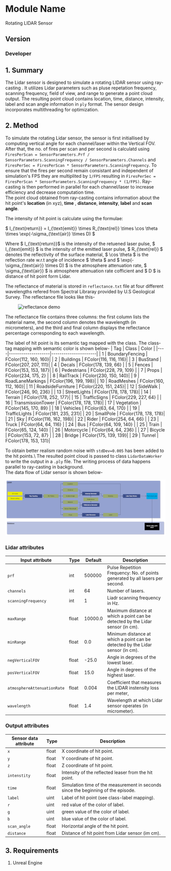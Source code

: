 # Module Name
Rotating LIDAR Sensor 
## Version
### Developer

## 1. Summary
The Lidar sensor is designed to simulate a rotating LIDAR sensor using ray-casting . It utilizes Lidar parameters such as pluse repetation frequency, scanning frequency, field of view, and range to generate a point cloud output. The resulting point cloud contains location, time, distance, intensity, label and scan angle information in `ply` format. The sensor design incorporates multithreading for optimization.


## 2. Method

To simulate the rotating Lidar sensor, the sensor is first initiallised by computing vertical angle for each channel/laser within the Vertical FOV. After that, the no. of fires per scan and per second is calculatd using `FiresPerScan = SensorParameters.Prf / SensorParameters.ScanningFrequency / SensorParameters.Channels` and `FiresPerSec = FiresPerScan * SensorParameters.ScanningFrequency`. To ensure that the fires per second remain consistant and independent of simulation's FPS they are multiplited by `1/FPS` resulting in `FiresPerSec = FiresPerScan * SensorParameters.ScanningFrequency * (1/FPS)`. Ray-casting is then performed in parallel for each channel/laser to increase efficiency and decrease computation time. \
The point cloud obtained from ray-casting contains information about the hit point's **location** (in xyz), **time** , **distance**, **intensity**, **label** and **scan angle**.

The intensity of hit point is calculate using the formulae:

$ I_{\text{return}} = I_{\text{emit}} \times R_{\text{rel}} \times \cos \theta \times \exp(-\sigma_{\text{air}} \times D) $


Where $ I_{\text{return}}$ is the intensity of the retuened laser pulse, $ I_{\text{emit}} $ is the intensity of the emitted laser pulse, $ R_{\text{rel}} $ denotes the reflectivity of the surface material, $ \cos \theta $ is the reflection rate w.r.t angle of incidence $ \theta $ and $ \exp(-\sigma_{\text{air}} \times D) $  is the atmosphere attenuation rate,  $ \sigma_{\text{air}} $ is atmosphere attenuation rate cofficient and $ D $ is distance of hit point form Lidar. 

The reflectance of material is stored in `reflectance.txt` file at four different wavelengths refered from  Spectral Libraray provided by U.S Geological Survey. The reflectance file looks like this-
<figure>
  <img src="images/Reflectance.png" alt="reflectance demo"/>
</figure>

The reflectance file contains three columns: the first column lists the material name, the second column denotes the wavelength (in micrometers), and the third and final column displays the reflectance percentage corresponding to each wavelength.

The label of hit point is its semantic tag mapped with the class. The class-tag mapping with semantic color is shown below-
| Tag | Class              | Color                |
|----|--------------------|----------------------|
| 1  | BoundaryFencing    | FColor{112, 160, 160}| 
| 2  | Buildings          | FColor{116, 116, 116}|
| 3  | BusStand           | FColor{207, 207, 111}|
| 4  | Decals             | FColor{178, 139, 66} |
| 5  | Fences             | FColor{153, 153, 187}|
| 6  | Pedestrians        | FColor{228, 79, 109} |
| 7  | Props              | FColor{234, 175, 2}  |
| 8  | RailTrack          | FColor{230, 150, 140}|
| 9  | RoadLaneMarkings   | FColor{196, 199, 198}|
| 10 | RoadMeshes         | FColor{160, 112, 160}|
| 11 | RoadsideFurniture  | FColor{220, 151, 245}|
| 12 | SideWalk           | FColor{246, 90, 236} |
| 13 | StreetLights       | FColor{178, 178, 178}|
| 14 | Terrain            | FColor{178, 252, 177}|
| 15 | TrafficSigns       | FColor{229, 227, 64} |
| 16 | TransmissionTower  | FColor{178, 178, 178}|
| 17 | Vegetation         | FColor{145, 170, 89} |
| 18 | Vehicles           | FColor{63, 64, 170}  |
| 19 | TrafficLights      | FColor{181, 235, 231}|
| 20 | SmallPole          | FColor{178, 178, 178}|
| 21 | Sky                | FColor{116, 162, 198}|
| 22 | Rider              | FColor{254, 64, 66}  |
| 23 | Truck              | FColor{64, 64, 116}  |
| 24 | Bus                | FColor{64, 109, 140} |
| 25 | Train              | FColor{65, 124, 140} |
| 26 | Motorcycle         | FColor{64, 64, 236}  |
| 27 | Bicycle            | FColor{153, 72, 87}  |
| 28 | Bridge             | FColor{175, 139, 139}|
| 29 | Tunnel             | FColor{178, 153, 131}|


To obtain better realism random noise with `stdDev=0.005` has been added to the hit points.\\ 
The resulted point cloud is passed to class `LidarDataWorker` to write the output in a `.ply` file. The writing process of data happens parallel to ray-casting in background.   
The data flow of Lidar sensor is shown below- 

![Lidar Data flow](resources/Lidar_final.jpg)

### Lidar attributes


| Input attribute  | Type   | Default    | Description     |
| ----------------------------------------------------------------- | ----------------------------------------------------------------- | ----------------------------------------------------------------- | ----------------------------------------------------------------- |
| `prf` | int    | 500000  | Pulse Repetition Frequency: No. of points generated by all lasers per second.    |
| `channels`         | int    | 64     | Number of lasers.  |
| `scanningFrequency`| int  | 1 | Liadr scanning frequency in Hz.       |
| `maxRange`            | float  | 10000.0  | Maximum distance at which a point can be detected by the Lidar sensor (in cm).      |
| `minRange`            | float  | 0.0  | Minimum distance at which a point can be detected by the Lidar sensor (in cm).  |
| `negVerticalFOV`        | float  | -25.0 | Angle in degrees of the lowest laser.         |
| `posVerticalFOV`        | float  | 15.0  | Angle in degrees of the highest laser.        |
| `atmosphereAttenuationRate`     | float  | 0.004 | Coefficient that measures the LIDAR instensity loss per meter, |
| `wavelength`     | float  | 1.4   | Wavelength at which Lidar sensor operates (in micrometer). |




### Output attributes

| Sensor data attribute            | Type  | Description        |
| ----------------------- | ----------------------- | ----------------------- |
| `x`            | float   | X coordinate of hit point.                      |
| `y`            | float  | Y coordinate of hit point.       |
| `z`            | float   | Z coordinate of hit point.       |
| `intenstity`            | float   | Intensity of the reflected leaser from the hit point.               |
| `time`        | float| Simulation time of the measurement in seconds since the beginning of the episode.        |
| `label`        | uint | Label of hit point (see class-label mapping). |
| `r`   | uint | red value of the color of label.              |
| `g`         | uint  |  green value of the color of label.    |
| `b`       | uint  |  blue value of the color of label.  |
| `scan_angle`         | float | Horizontal angle of the hit point.      |
| `distance`         | float| Distance of hit point from  Lidar sensor (im cm).          |


## 3. Requirements
1. Unreal Engine 
